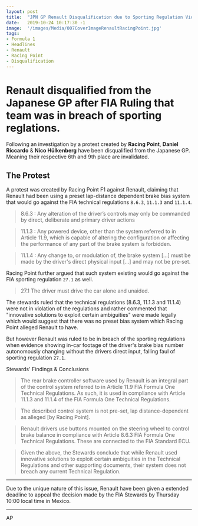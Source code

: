 ```yaml
---
layout: post
title:  "JPN GP Renault Disqualification due to Sporting Regulation Violation"
date:   2019-10-24 10:17:30 -1
image:  '/images/Media/007CoverImageRenaultRacingPoint.jpg'
tags:   
- Formula 1
- Headlines
- Renault
- Racing Point
- Disqualification
---
```


# Renault disqualified from the Japanese GP after FIA Ruling that team was in breach of sporting reglations.

Following an investigation by a protest created by **Racing Point**, **Daniel Riccardo** & **Nico Hülkenberg** have been disqualified from the Japanese GP. Meaning their respective 6th and 9th place are invalidated.

## The Protest

A protest was created by Racing Point F1 against Renault, claiming that Renault had been using a preset lap-distance dependent brake bias system that would go against the FIA technical regulations `8.6.3`, `11.1.3` and `11.1.4`.

> 8.6.3 : Any alteration of the driver’s controls may only be commanded by direct, deliberate and primary driver actions

> 11.1.3 :  Any powered device, other than the system referred to in Article 11.9, which is capable of altering the configuration or affecting the performance of any part of the brake system is forbidden.

> 11.1.4 : Any change to, or modulation of, the brake system [...] must be made by the driver's direct physical input [...] and may not be pre‐set.

Racing Point further argued that such system existing would go against the FIA sporting regulation `27.1` as well.

> 27.1 The driver must drive the car alone and unaided.

The stewards ruled that the technical regulations (8.6.3, 11.1.3 and 11.1.4) were not in violation of the regulations and rather commented that "innovative solutions to exploit certain ambiguities" were made legally which would suggest that there was no preset bias system which Racing Point alleged Renault to have.

But however Renault was ruled to be in breach of the sporting regulations when evidence showing in-car footage of the driver's brake bias number autonomously changing without the drivers direct input, falling faul of sporting regulation `27.1`.

Stewards' Findings & Conclusions

> The rear brake controller software used by Renault is an integral part of the control system referred to in Article 11.9 FIA Formula One Technical Regulations. As such, it is used in compliance with Article 11.1.3 and 11.1.4 of the FIA Formula One Technical Regulations.  

> The described control system is not pre-set, lap distance-dependent as alleged [by Racing Point].  

> Renault drivers use buttons mounted on the steering wheel to control brake balance in compliance with Article 8.6.3 FIA Formula One Technical Regulations. These are connected to the FIA Standard ECU.  

> Given the above, the Stewards conclude that while Renault used innovative solutions to exploit certain ambiguities in the Technical Regulations and other supporting documents, their system does not breach any current Technical Regulation.

---

Due to the unique nature of this issue, Renault have been given a extended deadline to appeal the decision made by the FIA Stewards by Thursday 10:00 local time in Mexico.

---



AP

